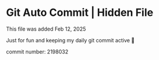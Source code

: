 # Git Auto Commit | Hidden File

This file was added Feb 12, 2025

Just for fun and keeping my daily git commit active 🤪

commit number: 2198032
